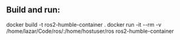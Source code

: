 ## Build and run:

docker build -t ros2-humble-container .
docker run -it --rm  -v /home/lazar/Code/ros/:/home/hostuser/ros   ros2-humble-container

